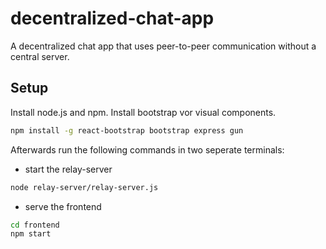 # decentralized-chat-app
A decentralized chat app that uses peer-to-peer communication without a central server.


## Setup
Install node.js and npm.
Install bootstrap vor visual components.
```bash
npm install -g react-bootstrap bootstrap express gun
```

Afterwards run the following commands in two seperate terminals:

- start the relay-server
```bash
node relay-server/relay-server.js
```

- serve the frontend
```bash
cd frontend
npm start
```